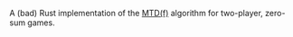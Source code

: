 A (bad) Rust implementation of the [MTD(f)](https://en.wikipedia.org/wiki/MTD(f)) algorithm for two-player, zero-sum games.
